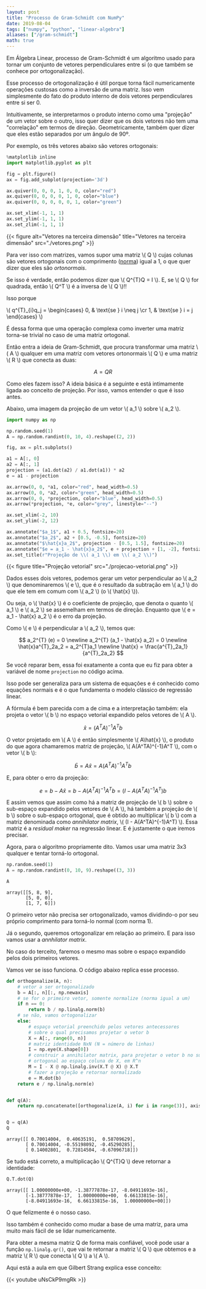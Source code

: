 ```yaml
---
layout: post
title: "Processo de Gram-Schmidt com NumPy"
date: 2019-08-04
tags: ["numpy", "python", "linear-algebra"]
aliases: ["/gram-schmidt"]
math: true
---
```


Em Álgebra Linear, processo de Gram-Schmidt é um algoritmo usado para tornar um
conjunto de vetores perpendiculares entre si (o que também se conhece por
ortogonalização).

Esse processo de ortogonalização é útil porque torna fácil numericamente
operações custosas como a inversão de uma matriz. Isso vem simplesmente do fato
do produto interno de dois vetores perpendiculares entre si ser 0.

Intuitivamente, se interpretarmos o produto interno como uma "projeção" de um
vetor sobre o outro, isso quer dizer que os dois vetores não tem uma
"correlação" em termos de direção. Geometricamente, também quer dizer que eles
estão separados por um ângulo de 90º.

Por exemplo, os três vetores abaixo são vetores ortogonais:

```python
%matplotlib inline
import matplotlib.pyplot as plt

fig = plt.figure()
ax = fig.add_subplot(projection='3d')

ax.quiver(0, 0, 0, 1, 0, 0, color="red")
ax.quiver(0, 0, 0, 0, 1, 0, color="blue")
ax.quiver(0, 0, 0, 0, 0, 1, color="green")

ax.set_xlim(-1, 1, 1)
ax.set_ylim(-1, 1, 1)
ax.set_zlim(-1, 1, 1)
```

{{< figure alt="Vetores na terceira dimensão" title="Vetores na terceira dimensão" src="./vetores.png" >}}

Para ver isso com matrizes, vamos supor uma matriz \\( Q \\) cujas colunas são
vetores ortogonais com o comprimento
([norma](<https://en.wikipedia.org/wiki/Norm_(mathematics)>)) igual a 1, o que
quer dizer que eles são _ortonormais_.

Se isso é verdade, então podemos dizer que \\( Q^{T}Q = I \\). E, se \\( Q \\)
for quadrada, então \\( Q^T \\) é a inversa de \\( Q \\)\!\!

Isso porque

\\( q^{T}\_{i}q_j = \begin{cases} 0, & \text{se } i \neq j \cr 1, & \text{se } i
= j \end{cases} \\)

É dessa forma que uma operação complexa como inverter uma matriz torna-se
trivial no caso de uma matriz ortogonal.

Então entra a ideia de Gram-Schmidt, que procura transformar uma matriz \\( A
\\) qualquer em uma matriz com vetores ortonormais \\( Q \\) e uma matriz \\( R
\\) que conecta as duas:

$$
A = QR
$$

Como eles fazem isso? A ideia básica é a seguinte e está intimamente ligada ao
conceito de projeção. Por isso, vamos entender o que é isso antes.

Abaixo, uma imagem da projeção de um vetor \\( a_1 \\) sobre \\( a_2 \\).

```python
import numpy as np

np.random.seed(1)
A = np.random.randint(0, 10, 4).reshape((2, 2))

fig, ax = plt.subplots()

a1 = A[:, 0]
a2 = A[:, 1]
projection = (a1.dot(a2) / a1.dot(a1)) * a2
e = a1 - projection

ax.arrow(0, 0, *a1, color="red", head_width=0.5)
ax.arrow(0, 0, *a2, color="green", head_width=0.5)
ax.arrow(0, 0, *projection, color="blue", head_width=0.5)
ax.arrow(*projection, *e, color="grey", linestyle="--")

ax.set_xlim(-2, 10)
ax.set_ylim(-2, 12)

ax.annotate("$a_1$", a1 + 0.5, fontsize=20)
ax.annotate("$a_2$", a2 + [0.5, -0.5], fontsize=20)
ax.annotate("$\hat{x}a_2$", projection - [0.5, 1.5], fontsize=20)
ax.annotate("$e = a_1 - \hat{x}a_2$", e + projection + [1, -2], fontsize=15)
ax.set_title(r"Projeção de \\( a_1 \\) em \\( a_2 \\)")
```

{{< figure title="Projeção vetorial" src="./projecao-vetorial.png" >}}

Dados esses dois vetores, podemos gerar um vetor perpendicular ao \\( a_2 \\)
que denominaremos \\( e \\), que é o resultado da subtração em \\( a_1 \\) do
que ele tem em comum com \\( a_2 \\) (o \\( \hat{x} \\)).

Ou seja, o \\( \hat{x} \\) é o coeficiente de projeção, que denota o quanto \\(
a_1 \\) e \\( a_2 \\) se assemelham em termos de direção. Enquanto que \\( e =
a_1 - \hat{x} a_2 \\) é o erro da projeção.

Como \\( e \\) é perpendicular a \\( a_2 \\), temos que:

$$
a_2^{T} (e) = 0 \newline
a_2^{T} (a_1 - \hat{x} a_2) = 0 \newline
\hat{x}a^{T}_2a_2 = a_2^{T}a_1 \newline
\hat{x} = \frac{a^{T}_2a_1}{a^{T}_2a_2}
$$

Se você reparar bem, essa foi exatamente a conta que eu fiz para obter a
variável de nome `projection` no código acima.

Isso pode ser generaliza para um sistema de equações e é conhecido como equações
normais e é o que fundamenta o modelo clássico de regressão linear.

A fórmula é bem parecida com a de cima e a interpretação também: ela projeta o
vetor \\( b \\) no espaço vetorial expandido pelos vetores de \\( A \\).

$$
\hat{x} = (A^TA)^{-1}A^Tb
$$

O vetor projetado em \\( A \\) é então simplesmente \\( A\hat{x} \\), o produto
do que agora chamaremos matriz de projeção, \\( A(A^TA)^{-1}A^T \\), com o vetor
\\( b \\):

$$
\hat{b} = A\hat{x} = A(A^TA)^{-1}A^Tb
$$

E, para obter o erro da projeção:

$$
e = b - A\hat{x} = b - A(A^TA)^{-1}A^Tb = (I - A(A^TA)^{-1}A^T)b
$$

E assim vemos que assim como há a matriz de projeção de \\( b \\) sobre o
sub-espaço expandido pelos vetores de \\( A \\), há também a projeção de \\( b
\\) sobre o sub-espaço ortogonal, que é obtido ao multiplicar \\( b \\) com a
matriz denominada como _annihilator matrix_, \\( (I - A(A^TA)^{-1}A^T) \\). Essa
matriz é a _residual maker_ na regressão linear. E é justamente o que iremos
precisar.

Agora, para o algoritmo propriamente dito. Vamos usar uma matriz 3x3 qualquer e
tentar torná-lo ortogonal.

```python
np.random.seed(1)
A = np.random.randint(0, 10, 9).reshape((3, 3))

A
```

    array([[5, 8, 9],
           [5, 0, 0],
           [1, 7, 6]])

O primeiro vetor não precisa ser ortogonalizado, vamos dividindo-o por seu
próprio comprimento para torná-lo normal (com norma 1).

Já o segundo, queremos ortogonalizar em relação ao primeiro. E para isso vamos
usar a _annhilator matrix_.

No caso do terceito, faremos o mesmo mas sobre o espaço expandido pelos dois
primeiros vetores.

Vamos ver se isso funciona. O código abaixo replica esse processo.

```python
def orthogonalize(A, n):
    # vetor a ser ortogonalizado
    b = A[:, n][:, np.newaxis]
    # se for o primeiro vetor, somente normalize (norma igual a um)
    if n == 0:
        return b / np.linalg.norm(b)
    # se não, vamos ortogonalizar
    else:
        # espaço vetorial preenchido pelos vetores antecessores
        # sobre o qual precisamos projetar o vetor b
        X = A[:, range(0, n)]
        # matriz identidade NxN (N = número de linhas)
        I = np.eye(X.shape[0])
        # construir a annihilator matrix, para projetar o vetor b no sub-espaço
        # ortogonal ao espaço coluna de X, em R^n
        M = I - X @ np.linalg.inv(X.T @ X) @ X.T
        # fazer a projeção e retornar normalizado
        e = M.dot(b)
    return e / np.linalg.norm(e)


def q(A):
    return np.concatenate([orthogonalize(A, i) for i in range(3)], axis=1)


Q = q(A)
Q
```

    array([[ 0.70014004,  0.40635191,  0.58709629],
           [ 0.70014004, -0.55198092, -0.45290285],
           [ 0.14002801,  0.72814504, -0.67096718]])

Se tudo está correto, a multiplicação \\( Q^{T}Q \\) deve retornar a identidade:

```python
Q.T.dot(Q)
```

    array([[ 1.00000000e+00, -1.38777878e-17, -8.04911693e-16],
           [-1.38777878e-17,  1.00000000e+00,  6.66133815e-16],
           [-8.04911693e-16,  6.66133815e-16,  1.00000000e+00]])

O que felizmente é o nosso caso.

Isso também é conhecido como mudar a base de uma matriz, para uma muito mais
fácil de se lidar numericamente.

Para obter a mesma matriz Q de forma mais confiável, você pode usar a função
`np.linalg.qr()`, que vai te retornar a matriz \\( Q \\) que obtemos e a matriz
\\( R \\) que conecta \\( Q \\) a \\( A \\).

Aqui está a aula em que Gilbert Strang explica esse conceito:

{{< youtube uNsCkP9mgRk >}}
